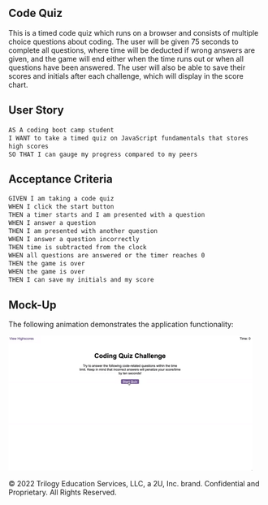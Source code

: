 ## Code Quiz

This is a timed code quiz which runs on a browser and consists of multiple choice questions about coding. The user will be given 75 seconds to complete all questions, where time will be deducted if wrong answers are given, and the game will end either when the time runs out or when all questions have been answered. The user will also be able to save their scores and initials after each challenge, which will display in the score chart.


## User Story

```
AS A coding boot camp student
I WANT to take a timed quiz on JavaScript fundamentals that stores high scores
SO THAT I can gauge my progress compared to my peers
```

## Acceptance Criteria

```
GIVEN I am taking a code quiz
WHEN I click the start button
THEN a timer starts and I am presented with a question
WHEN I answer a question
THEN I am presented with another question
WHEN I answer a question incorrectly
THEN time is subtracted from the clock
WHEN all questions are answered or the timer reaches 0
THEN the game is over
WHEN the game is over
THEN I can save my initials and my score
```

## Mock-Up

The following animation demonstrates the application functionality:

![A user clicks through an interactive coding quiz, then enters initials to save the high score before resetting and starting over.](./Assets/04-web-apis-homework-demo.gif)

© 2022 Trilogy Education Services, LLC, a 2U, Inc. brand. Confidential and Proprietary. All Rights Reserved.
